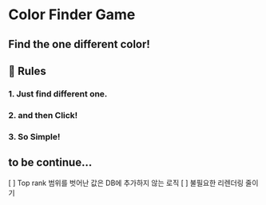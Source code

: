 # Color Finder Game

## Find the one different color!

## 🧾 Rules
### 1. Just find different one.
### 2. and then Click!
### 3. So Simple!

## to be continue...
[ ] Top rank 범위를 벗어난 값은 DB에 추가하지 않는 로직 
[ ] 불필요한 리렌더링 줄이기
